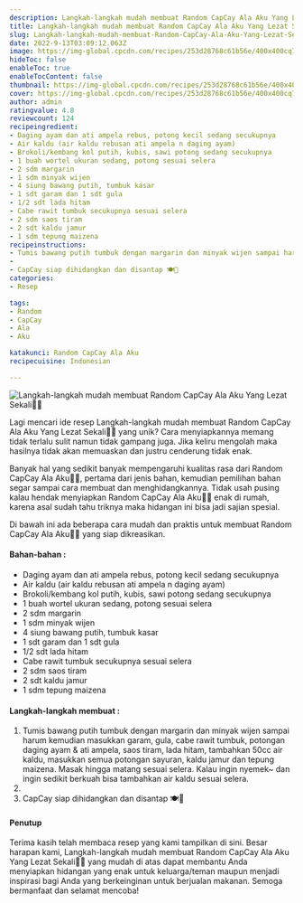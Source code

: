 ```yaml
---
description: Langkah-langkah mudah membuat Random CapCay Ala Aku Yang Lezat Sekali"
title: Langkah-langkah mudah membuat Random CapCay Ala Aku Yang Lezat Sekali
slug: Langkah-langkah-mudah-membuat-Random-CapCay-Ala-Aku-Yang-Lezat-Sekali
date: 2022-9-13T03:09:12.063Z
image: https://img-global.cpcdn.com/recipes/253d28768c61b56e/400x400cq70/photo.jpg
hideToc: false
enableToc: true
enableTocContent: false
thumbnail: https://img-global.cpcdn.com/recipes/253d28768c61b56e/400x400cq70/photo.jpg
cover: https://img-global.cpcdn.com/recipes/253d28768c61b56e/400x400cq70/photo.jpg
author: admin
ratingvalue: 4.8
reviewcount: 124
recipeingredient:
- Daging ayam dan ati ampela rebus, potong kecil sedang secukupnya
- Air kaldu (air kaldu rebusan ati ampela n daging ayam)
- Brokoli/kembang kol putih, kubis, sawi potong sedang secukupnya
- 1 buah wortel ukuran sedang, potong sesuai selera
- 2 sdm margarin
- 1 sdm minyak wijen
- 4 siung bawang putih, tumbuk kasar
- 1 sdt garam dan 1 sdt gula
- 1/2 sdt lada hitam
- Cabe rawit tumbuk secukupnya sesuai selera
- 2 sdm saos tiram
- 2 sdt kaldu jamur
- 1 sdm tepung maizena
recipeinstructions:
- Tumis bawang putih tumbuk dengan margarin dan minyak wijen sampai harum kemudian masukkan garam, gula, cabe rawit tumbuk, potongan daging ayam & ati ampela, saos tiram, lada hitam, tambahkan 50cc air kaldu, masukkan semua potongan sayuran, kaldu jamur dan tepung maizena. Masak hingga matang sesuai selera. Kalau ingin nyemek~ dan ingin sedikit berkuah bisa tambahkan air kaldu sesuai selera.
- 
- CapCay siap dihidangkan dan disantap 🍽️🍛
categories:
- Resep

tags:
- Random
- CapCay
- Ala
- Aku

katakunci: Random CapCay Ala Aku
recipecuisine: Indonesian

---
```


![Langkah-langkah mudah membuat Random CapCay Ala Aku Yang Lezat Sekali👩‍🍳](https://img-global.cpcdn.com/recipes/253d28768c61b56e/400x400cq70/photo.jpg)

Lagi mencari ide resep Langkah-langkah mudah membuat Random CapCay Ala Aku Yang Lezat Sekali👩‍🍳 yang unik? Cara menyiapkannya memang tidak terlalu sulit namun tidak gampang juga. Jika keliru mengolah maka hasilnya tidak akan memuaskan dan justru cenderung tidak enak.

Banyak hal yang sedikit banyak mempengaruhi kualitas rasa dari Random CapCay Ala Aku👩‍🍳, pertama dari jenis bahan, kemudian pemilihan bahan segar sampai cara membuat dan menghidangkannya. Tidak usah pusing kalau hendak menyiapkan Random CapCay Ala Aku👩‍🍳 enak di rumah, karena asal sudah tahu triknya maka hidangan ini bisa jadi sajian spesial.

Di bawah ini ada beberapa cara mudah dan praktis untuk membuat Random CapCay Ala Aku👩‍🍳 yang siap dikreasikan.

<!--inarticleads1-->

#### Bahan-bahan :

- Daging ayam dan ati ampela rebus, potong kecil sedang secukupnya
- Air kaldu (air kaldu rebusan ati ampela n daging ayam)
- Brokoli/kembang kol putih, kubis, sawi potong sedang secukupnya
- 1 buah wortel ukuran sedang, potong sesuai selera
- 2 sdm margarin
- 1 sdm minyak wijen
- 4 siung bawang putih, tumbuk kasar
- 1 sdt garam dan 1 sdt gula
- 1/2 sdt lada hitam
- Cabe rawit tumbuk secukupnya sesuai selera
- 2 sdm saos tiram
- 2 sdt kaldu jamur
- 1 sdm tepung maizena

<!--inarticleads2-->

#### Langkah-langkah membuat :

1. Tumis bawang putih tumbuk dengan margarin dan minyak wijen sampai harum kemudian masukkan garam, gula, cabe rawit tumbuk, potongan daging ayam & ati ampela, saos tiram, lada hitam, tambahkan 50cc air kaldu, masukkan semua potongan sayuran, kaldu jamur dan tepung maizena. Masak hingga matang sesuai selera. Kalau ingin nyemek~ dan ingin sedikit berkuah bisa tambahkan air kaldu sesuai selera.
1. 
1. CapCay siap dihidangkan dan disantap 🍽️🍛

#### Penutup

Terima kasih telah membaca resep yang kami tampilkan di sini. Besar harapan kami, Langkah-langkah mudah membuat Random CapCay Ala Aku Yang Lezat Sekali👩‍🍳 yang mudah di atas dapat membantu Anda menyiapkan hidangan yang enak untuk keluarga/teman maupun menjadi inspirasi bagi Anda yang berkeinginan untuk berjualan makanan. Semoga bermanfaat dan selamat mencoba!